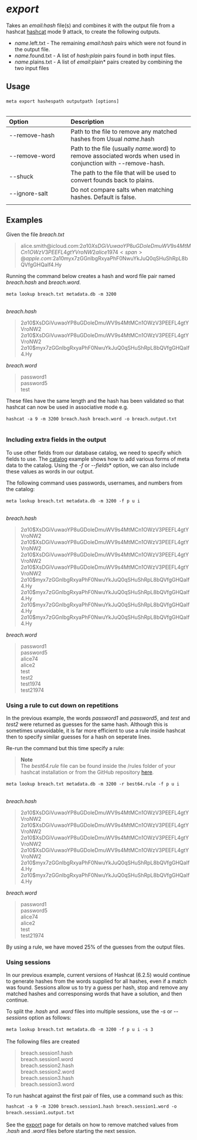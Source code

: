 # *export*

Takes an *email:hash* file(s) and combines it with the output file from a hashcat [hashcat](https://github.com/hashcat/hashcat) mode 9 attack, to create the following outputs.

- *name*.left.txt - The remaining *email:hash* pairs which were not found in the output file.
- *name*.found.txt - A list of *hash:plain* pairs found in both input files.
- *name*.plains.txt - A list of *email*:plain* pairs created by combining the two input files

## Usage

`meta export hashespath outputpath [options]`
&nbsp;<br>
&nbsp;<br>

| Option | Description |
| :--- | :--- |
| --remove-hash | Path to the file to remove any matched hashes from Usual *name*.hash|
| --remove-word | Path to the file (usually *name*.word) to remove associated words when used in conjunction with --remove-hash. |
| --shuck| The path to the file that will be used to convert founds back to plains.  |
| --ignore-salt| Do not compare salts when matching hashes. Default is false. |
| <img width=350> | |

 
## Examples
 
Given the file *breach.txt*

>alice.smith<span>@icloud.com:$2a$10$XsDGiVuwaoYP8uGDoleDmuWV9s4MtMCn1OWzV3PEEFL4gtYVroNW2
>alice1974<span>@apple.com:$2a$10$myx7zGGnlbgRxyaPhF0NwuYkJuQ0qSHuShRpL8bQVfgGHQaIf4.Hy

Running the command below creates a hash and word file pair named *breach.hash* and *breach.word*. 

`meta lookup breach.txt metadata.db -m 3200`
&nbsp;<br>
&nbsp;<br>

*breach.hash*
>$2a$10$XsDGiVuwaoYP8uGDoleDmuWV9s4MtMCn1OWzV3PEEFL4gtYVroNW2
>$2a$10$XsDGiVuwaoYP8uGDoleDmuWV9s4MtMCn1OWzV3PEEFL4gtYVroNW2
>$2a$10$myx7zGGnlbgRxyaPhF0NwuYkJuQ0qSHuShRpL8bQVfgGHQaIf4.Hy

*breach.word*
>password1  
>password5  
>test  			

These files have the same length and the hash has been validated so that hashcat can now be used in associative mode e.g.

`hashcat -a 9 -m 3200 breach.hash breach.word -o breach.output.txt`
&nbsp;<br>
&nbsp;<br>

	
### Including extra fields in the output
	
To use other fields from our database catalog, we need to specify which fields to use. The [catalog](https://github.com/metacrackorg/metacrack/blob/sqlite/CATALOG.md) example shows how to add various forms of meta data to the catalog. Using the *-f* or *--fields** option, we can also include these values as words in our output.

The following command uses passwords, usernames, and numbers from the catalog:

`meta lookup breach.txt metadata.db -m 3200 -f p u i`
&nbsp;<br>
&nbsp;<br>
	
*breach.hash*
>$2a$10$XsDGiVuwaoYP8uGDoleDmuWV9s4MtMCn1OWzV3PEEFL4gtYVroNW2
>$2a$10$XsDGiVuwaoYP8uGDoleDmuWV9s4MtMCn1OWzV3PEEFL4gtYVroNW2
>$2a$10$XsDGiVuwaoYP8uGDoleDmuWV9s4MtMCn1OWzV3PEEFL4gtYVroNW2
>$2a$10$XsDGiVuwaoYP8uGDoleDmuWV9s4MtMCn1OWzV3PEEFL4gtYVroNW2
>$2a$10$myx7zGGnlbgRxyaPhF0NwuYkJuQ0qSHuShRpL8bQVfgGHQaIf4.Hy
>$2a$10$myx7zGGnlbgRxyaPhF0NwuYkJuQ0qSHuShRpL8bQVfgGHQaIf4.Hy
>$2a$10$myx7zGGnlbgRxyaPhF0NwuYkJuQ0qSHuShRpL8bQVfgGHQaIf4.Hy
>$2a$10$myx7zGGnlbgRxyaPhF0NwuYkJuQ0qSHuShRpL8bQVfgGHQaIf4.Hy

*breach.word* 
>password1  
>password5  
>alice74   
>alice2    
>test     
>test2  
>test1974      
>test21974
	
  
### Using a rule to cut down on repetitions

In the previous example, the words *password1* and *password5*, and *test* and *test2* were returned as guesses for the same hash. Although this is sometimes unavoidable, it is far more efficient to use a rule inside hashcat then to specify similar guesses for a hash on seperate lines.

Re-run the command but this time specify a rule:
	
  > **Note**<br>
  > The *best64.rule* file can be found inside the /rules folder of your hashcat installation or from the GitHub repository [here](https://github.com/hashcat/hashcat/blob/master/rules/best64.rule). 

`meta lookup breach.txt metadata.db -m 3200 -r best64.rule -f p u i`
&nbsp;<br>
&nbsp;<br>
	
*breach.hash*
>$2a$10$XsDGiVuwaoYP8uGDoleDmuWV9s4MtMCn1OWzV3PEEFL4gtYVroNW2
>$2a$10$XsDGiVuwaoYP8uGDoleDmuWV9s4MtMCn1OWzV3PEEFL4gtYVroNW2
>$2a$10$XsDGiVuwaoYP8uGDoleDmuWV9s4MtMCn1OWzV3PEEFL4gtYVroNW2
>$2a$10$XsDGiVuwaoYP8uGDoleDmuWV9s4MtMCn1OWzV3PEEFL4gtYVroNW2
>$2a$10$myx7zGGnlbgRxyaPhF0NwuYkJuQ0qSHuShRpL8bQVfgGHQaIf4.Hy
>$2a$10$myx7zGGnlbgRxyaPhF0NwuYkJuQ0qSHuShRpL8bQVfgGHQaIf4.Hy

*breach.word*
>password1  
>password5  
>alice74  
>alice2  
>test  
>test21974  		

By using a rule, we have moved 25% of the guesses from the output files.
 
### Using sessions

In our previous example, current versions of Hashcat (6.2.5) would continue to generate hashes from the words supplied for all hashes, even if a match was found. Sessions allow us to try a guess per hash, stop and remove any matched hashes and corresponsing words that have a solution, and then continue. 
	
To split the *.hash* and *.word* files into multiple sessions, use the *-s* or *--sessions* option as follows:

`meta lookup breach.txt metadata.db -m 3200 -f p u i -s 3`
&nbsp;<br>
&nbsp;<br>
The following files are created
>breach.session1.hash  
>breach.session1.word  
>breach.session2.hash  
>breach.session2.word  
>breach.session3.hash  
>breach.session3.word 

To run hashcat against the first pair of files, use a command such as this:
	
`hashcat -a 9 -m 3200 breach.session1.hash breach.session1.word -o breach.session1.output.txt`
&nbsp;<br>
&nbsp;<br>
See the [export]() page for details on how to remove matched values from *.hash* and *.word* files before starting the next session.
